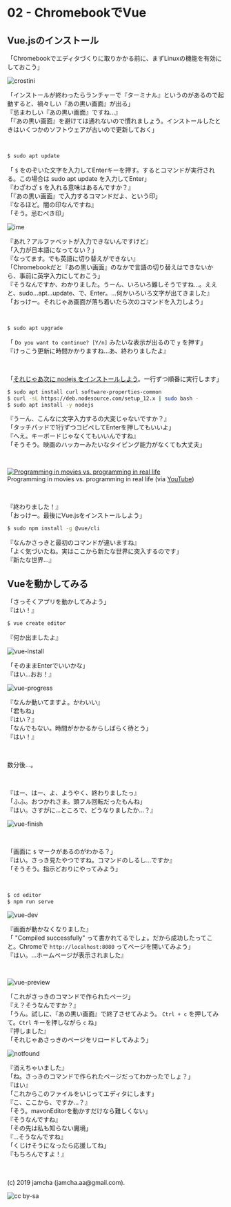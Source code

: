 

# 02 - ChromebookでVue

## Vue.jsのインストール

「Chromebookでエディタづくりに取りかかる前に、まずLinuxの機能を有効にしておこう」

![crostini](./img/crostini.png)

「インストールが終わったらランチャーで『ターミナル』というのがあるので起動すると、禍々しい『あの黒い画面』が出る」  
『忌まわしい『あの黒い画面』ですね…』  
「『あの黒い画面』を避けては通れないので慣れましょう。インストールしたときはいくつかのソフトウェアが古いので更新しておく」

<br>

```sh
$ sudo apt update
```

「 `$` をのぞいた文字を入力してEnterキーを押す。するとコマンドが実行される。この場合は sudo apt update を入力してEnter」  
『わざわざ `$` を入れる意味はあるんですか？』  
「『あの黒い画面』で入力するコマンドだよ、という印」  
『なるほど。闇の印なんですね』  
「そう。忌むべき印」

![ime](./img/ime.png)

『あれ？アルファベットが入力できないんですけど』  
「入力が日本語になってない？」  
『なってます。でも英語に切り替えができない』  
「Chromebookだと『あの黒い画面』のなかで言語の切り替えはできないから、事前に英字入力にしておこう」  
『そうなんですか、わかりました。うーん、いろいろ難しそうですね…。ええと、sudo...apt...update、で、Enter。…何かいろいろ文字が出てきました』  
「おっけー。それじゃあ画面が落ち着いたら次のコマンドを入力しよう」

<br>

```sh
$ sudo apt upgrade
```

「 `Do you want to continue? [Y/n]` みたいな表示が出るので `y` を押す」  
『けっこう更新に時間かかりますね…あ、終わりましたよ』

<br>

「[それじゃあ次に nodejs をインストールしよう](https://tecadmin.net/install-latest-nodejs-npm-on-debian/)。一行ずつ順番に実行します」

```sh
$ sudo apt install curl software-properties-common
$ curl -sL https://deb.nodesource.com/setup_12.x | sudo bash -
$ sudo apt install -y nodejs
```

『うーん、こんなに文字入力するの大変じゃないですか？』  
「タッチパッドで1行ずつコピペしてEnterを押してもいいよ」  
『へえ。キーボードじゃなくてもいいんですね』  
「そうそう。映画のハッカーみたいなタイピング能力がなくても大丈夫」

<br>

[![Programming in movies vs. programming in real life](http://img.youtube.com/vi/M8qkL_7Lbyw/0.jpg)](https://www.youtube.com/watch?v=M8qkL_7Lbyw)  
Programming in movies vs. programming in real life (via [YouTube](https://www.youtube.com/watch?v=M8qkL_7Lbyw))

<br>

『終わりました！』  
「おっけー。最後にVue.jsをインストールしよう」

```sh
$ sudo npm install -g @vue/cli
```

『なんかさっきと最初のコマンドが違いますね』  
「よく気づいたね。実はここから新たな世界に突入するのです」  
『新たな世界…』

## Vueを動かしてみる

「さっそくアプリを動かしてみよう」  
『はい！』  

```sh
$ vue create editor
```

『何か出ましたよ』

![vue-install](./img/vueinstall.png)

「そのままEnterでいいかな」  
『はい…おお！』

![vue-progress](./img/vueprogress.png)

『なんか動いてますよ。かわいい』  
「君もね」  
『はい？』  
「なんでもない。時間がかかるからしばらく待とう」  
『はい！』

<br>

数分後…。

<br>

『はー、はー、よ、ようやく、終わりましたっ』  
「ふふ。おつかれさま。頭フル回転だったもんね」  
『はい。さすがに…ところで、どうなりましたか…？』

![vue-finish](./img/vuefinish.png)

<br>

「画面に `$` マークがあるのがわかる？」  
『はい。さっき見たやつですね。コマンドのしるし…ですか』  
「そうそう。指示どおりにやってみよう」

<br>

```sh
$ cd editor
$ npm run serve
```

![vue-dev](./img/vuedev.png)

『画面が動かなくなりました』  
「 "Compiled successfully" って書かれてるでしょ。だから成功したってこと。Chromeで `http://localhost:8080` ってページを開いてみよう」  
『はい。…ホームページが表示されました』

<br>

![vue-preview](./img/vuepreview.png)

「これがさっきのコマンドで作られたページ」  
『え？そうなんですか？』  
「うん。試しに、『あの黒い画面』で終了させてみよう。 `Ctrl + c` を押してみて。`Ctrl` キーを押しながら `c` ね」  
『押しました』  
「それじゃあさっきのページをリロードしてみよう」  

![notfound](./img/notfound.png)

『消えちゃいました』  
「ね。さっきのコマンドで作られたページだってわかったでしょ？」  
『はい』  
「これからこのファイルをいじってエディタにします」  
『こ、ここから、ですか…？』  
「そう。mavonEditorを動かすだけなら難しくない」  
『そうなんですね』  
「その先は私も知らない魔境」  
『…そうなんですね』  
「くじけそうになったら応援してね」  
『もちろんですよ！』

<br>
<br>
(c) 2019 jamcha (jamcha.aa@gmail.com).

![cc by-sa](https://i.creativecommons.org/l/by-sa/4.0/88x31.png)
